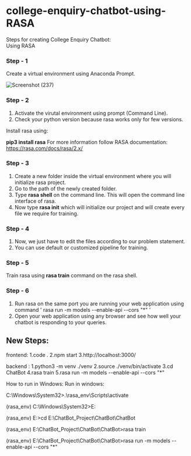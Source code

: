  # college-enquiry-chatbot-using-RASA

Steps for creating College Enquiry Chatbot:
<br>
Using RASA

### Step - 1
Create a virtual environment using Anaconda Prompt.

![Screenshot (237)](https://user-images.githubusercontent.com/55443395/146378026-ba17a878-5533-4961-b4e4-070d5dfc4606.png)

### Step - 2
1. Activate the virutal environment using prompt (Command Line).
1. Check your python version because rasa works only for few versions.

Install rasa using:

**pip3 install rasa**
For more information follow RASA documentation: 
https://rasa.com/docs/rasa/2.x/

### Step - 3
1. Create a new folder inside the virtual environment where you will initialize rasa project.
1. Go to the path of the newly created folder.
1. Type **rasa shell** on the command line. This will open the command line interface of rasa.
2. Now type **rasa init** which will initialize our project and will create every file we require for training.

### Step - 4
1. Now, we just have to edit the files according to our problem statement.
2. You can use default or customized pipeline for training.

### Step - 5
Train rasa using **rasa train** command on the rasa shell.

### Step - 6
1. Run rasa on the same port you are running your web application using command ' rasa run -m models --enable-api --cors "*" '
2. Open your web application using any browser and see how well your chatbot is responding to your queries.


## New Steps:
frontend: 
1.code .
2.npm start
3.http://localhost:3000/

backend :
1.python3 -m venv ./venv
2.source ./venv/bin/activate
3.cd ChatBot
4.rasa train
5.rasa run -m models --enable-api --cors "*"


How to run in Windows:
Run in windows:

C:\Windows\System32>.\rasa_env\Scripts\activate

(rasa_env) C:\Windows\System32>E:

(rasa_env) E:\>cd E:\ChatBot_Project\ChatBot\ChatBot

(rasa_env) E:\ChatBot_Project\ChatBot\ChatBot>rasa train

(rasa_env) E:\ChatBot_Project\ChatBot\ChatBot>rasa run -m models --enable-api --cors "*"
